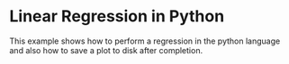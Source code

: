 # Linear Regression in Python
This example shows how to perform a regression in the python language
and also how to save a plot to disk after completion.